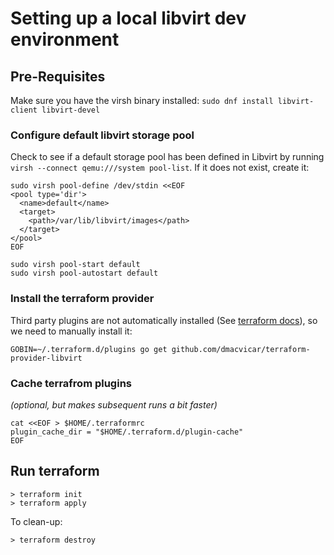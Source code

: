 # Setting up a local libvirt dev environment

## Pre-Requisites
Make sure you have the virsh binary installed: `sudo dnf install libvirt-client libvirt-devel`
### Configure default libvirt storage pool
Check to see if a default storage pool has been defined in Libvirt by running `virsh --connect qemu:///system pool-list`. If it does not exist, create it:
```
sudo virsh pool-define /dev/stdin <<EOF
<pool type='dir'>
  <name>default</name>
  <target>
    <path>/var/lib/libvirt/images</path>
  </target>
</pool>
EOF

sudo virsh pool-start default
sudo virsh pool-autostart default
```

### Install the terraform provider
Third party plugins are not automatically installed (See [terraform docs](https://www.terraform.io/docs/configuration/providers.html#third-party-plugins)), so we need to manually install it:
```
GOBIN=~/.terraform.d/plugins go get github.com/dmacvicar/terraform-provider-libvirt
```

### Cache terrafrom plugins
_(optional, but makes subsequent runs a bit faster)_
```
cat <<EOF > $HOME/.terraformrc
plugin_cache_dir = "$HOME/.terraform.d/plugin-cache"
EOF
```

## Run terraform
```
> terraform init
> terraform apply
```

To clean-up:
```
> terraform destroy
```

